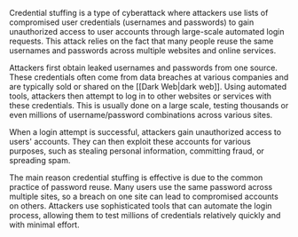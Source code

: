 Credential stuffing is a type of cyberattack where attackers use lists of compromised user credentials (usernames and passwords) to gain unauthorized access to user accounts through large-scale automated login requests. This attack relies on the fact that many people reuse the same usernames and passwords across multiple websites and online services.

Attackers first obtain leaked usernames and passwords from one source. These credentials often come from data breaches at various companies and are typically sold or shared on the [[Dark Web|dark web]]. Using automated tools, attackers then attempt to log in to other websites or services with these credentials. This is usually done on a large scale, testing thousands or even millions of username/password combinations across various sites.

When a login attempt is successful, attackers gain unauthorized access to users' accounts. They can then exploit these accounts for various purposes, such as stealing personal information, committing fraud, or spreading spam.

The main reason credential stuffing is effective is due to the common practice of password reuse. Many users use the same password across multiple sites, so a breach on one site can lead to compromised accounts on others. Attackers use sophisticated tools that can automate the login process, allowing them to test millions of credentials relatively quickly and with minimal effort.

